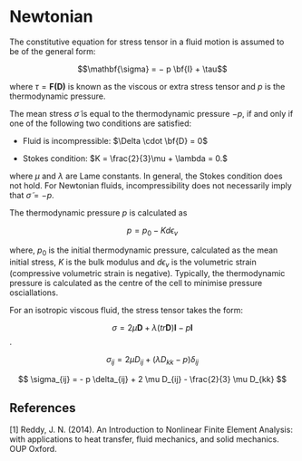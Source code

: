 # Newtonian

The constitutive equation for stress tensor in a fluid motion is assumed to be of the
general form:

$$\mathbf{\sigma} = − p \bf{I} + \tau$$

where $\tau = \mathbf{F(D)}$ is known as the viscous or extra stress tensor and $p$ is the thermodynamic pressure.

The mean stress $\tilde \sigma$ is equal to the thermodynamic pressure $−p$, if and only if one
of the following two conditions are satisfied:

   * Fluid is incompressible: $\Delta \cdot \bf{D} = 0$

   * Stokes condition: $K = \frac{2}{3}\mu + \lambda = 0.$

where $\mu$ and $\lambda$ are Lame constants. In general, the Stokes condition does not hold. For Newtonian fluids, incompressibility does not necessarily imply that $\tilde \sigma = − p$. 

The thermodynamic pressure $p$ is calculated as

$$p = p_0 - K d\epsilon_v$$

where, $p_0$ is the initial thermodynamic pressure, calculated as the mean initial stress,
$K$ is the bulk modulus and $d\epsilon_v$ is the volumetric strain (compressive volumetric strain
is negative). Typically, the thermodynamic pressure is calculated as the centre of the cell
to minimise pressure osciallations.


For an isotropic viscous fluid, the stress tensor takes the form:

$$ \sigma = 2 \mu \mathbf{D} + \lambda(tr \mathbf{D})\mathbf{I} - p\mathbf{I} $$.

$$ \sigma_{ij} = 2 \mu D_{ij} + (\lambda D_{kk} - p) \delta_{ij} $$

$$ \sigma_{ij} = - p \delta_{ij} + 2 \mu D_{ij} - \frac{2}{3} \mu D_{kk}  $$

## References

[1] Reddy, J. N. (2014). An Introduction to Nonlinear Finite Element Analysis: with applications to heat transfer, fluid mechanics, and solid mechanics. OUP Oxford.
